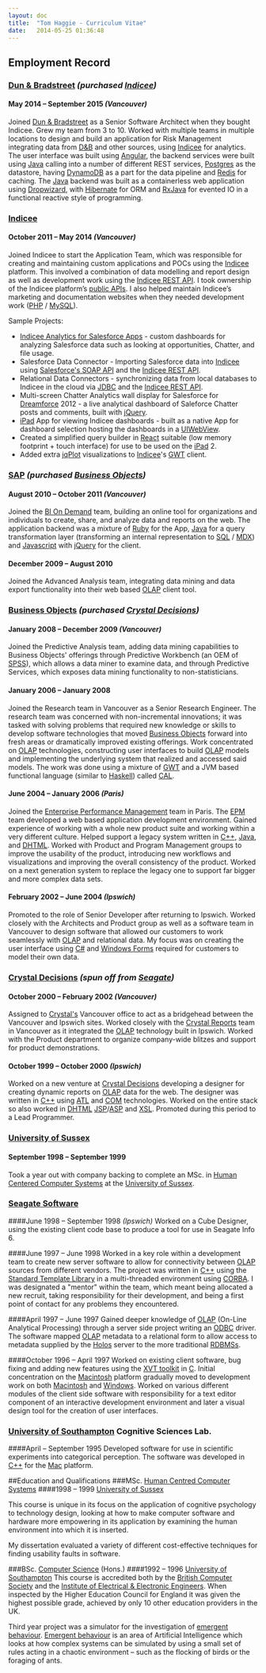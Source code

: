 ```yaml
---
layout: doc
title:  "Tom Haggie - Curriculum Vitae"
date:   2014-05-25 01:36:48
---
```


## Employment Record

### [Dun & Bradstreet][dnb] *(purchased [Indicee][indicee])*
#### May 2014 – September 2015 *(Vancouver)*

Joined [Dun & Bradstreet][dnb] as a Senior Software Architect when they bought Indicee. Grew my team from 3 to 10. Worked with multiple teams in multiple locations to design and build an application for Risk Management integrating data from [D&B][dnb] and other sources, using [Indicee][indicee] for analytics. The user interface was built using [Angular][angular], the backend services were built using [Java][java] calling into a number of different REST services, [Postgres][postgres] as the datastore, having [DynamoDB][dynamo-db] as a part for the data pipeline and [Redis][redis] for caching. The [Java][java] backend was built as a containerless web application using [Dropwizard][dropwizard], with [Hibernate][hibernate] for ORM and [RxJava][rx-java] for evented IO in a functional reactive style of programming. 

### [Indicee][indicee]
#### October 2011 – May 2014 *(Vancouver)*

Joined Indicee to start the Application Team, which was responsible for creating and maintaining custom applications and POCs using the [Indicee][indicee] platform. This involved a combination of data modelling and report design as well as development work using the [Indicee REST API][indicee-api]. I took ownership of the Indicee platform’s [public APIs][indicee-api]. I also helped maintain Indicee’s marketing and documentation websites when they needed development work ([PHP][php] / [MySQL][mysql]).

Sample Projects:

* [Indicee Analytics for Salesforce Apps][ia4c] - custom dashboards for analyzing Salesforce data such as looking at opportunities, Chatter, and file usage.
* Salesforce Data Connector - Importing Salesforce data into [Indicee][indicee] using [Salesforce's SOAP API][salesforce-api] and the [Indicee REST API][indicee-api].
* Relational Data Connectors - synchronizing data from local databases to Indicee in the cloud via [JDBC][jdbc] and the [Indicee REST API][indicee-api].
* Multi-screen Chatter Analytics wall display for Salesforce for [Dreamforce][dreamforce] 2012 - a live analytical dashboard of Saleforce Chatter posts and comments, built with [jQuery][jquery].
* [iPad][ipad] App for viewing Indicee dashboards - built as a native App for dashboard selection hosting the dashboards in a [UIWebView][uiwebview].
* Created a simplified query builder in [React][react] suitable (low memory footprint + touch interface) for use to be used on the [iPad][ipad] 2.
* Added extra [jqPlot][jqPlot] visualizations to [Indicee][indicee]'s [GWT][gwt] client.

### [SAP][sap] *(purchased [Business Objects][bo])*
#### August 2010 – October 2011 *(Vancouver)*
Joined the [BI On Demand][bi-on-demand] team, building an online tool for organizations and individuals to create, share, and analyze data and reports on the web. The application backend was a mixture of [Ruby][ruby] for the App, [Java][java] for a query transformation layer (transforming an internal representation to [SQL][sql] / [MDX][mdx]) and [Javascript][js] with [jQuery][jquery] for the client.

#### December 2009  – August 2010
Joined the Advanced Analysis team, integrating data mining and data export functionality into their web based [OLAP][olap] client tool.

### [Business Objects][bo] *(purchased [Crystal Decisions][crystal])*
#### January 2008 – December 2009 *(Vancouver)*
Joined the Predictive Analysis team, adding data mining capabilities to Business Objects' offerings through Predictive Workbench (an OEM of [SPSS][spss]), which allows a data miner to examine data, and through Predictive Services, which exposes data mining functionality to non-statisticians.

#### January 2006 – January 2008
Joined the Research team in Vancouver as a Senior Research Engineer. The research team was concerned with non-incremental innovations; it was tasked with solving problems that required new knowledge or skills to develop software technologies that moved [Business Objects][bo] forward into fresh areas or dramatically improved existing offerings. Work concentrated on [OLAP][olap] technologies, constructing user interfaces to build [OLAP][olap] models and implementing the underlying system that realized and accessed said models. The work was done using a mixture of [GWT][gwt] and a JVM based functional language (similar to [Haskell][haskell]) called [CAL][cal].

#### June 2004 – January 2006 *(Paris)*
Joined the [Enterprise Performance Management][epm] team in Paris. The [EPM][epm] team developed a web based application development environment. Gained experience of working with a whole new product suite and working within a very different culture. Helped support a legacy system written in [C++][cpp], [Java][java], and [DHTML][dhtml]. Worked with Product and Program Management groups to improve the usability of the product, introducing new workflows and visualizations and improving the overall consistency of the product. Worked on a next generation system to replace the legacy one to support far bigger and more complex data sets.

#### February 2002 – June 2004 *(Ipswich)*
Promoted to the role of Senior Developer after returning to Ipswich. Worked closely with the Architects and Product group as well as a software team in Vancouver to design software that allowed our customers to work seamlessly with [OLAP][olap] and relational data. My focus was on creating the user interface using [C#][cs] and [Windows Forms][wf] required for customers to model their own data. 

### [Crystal Decisions][crystal] *(spun off from [Seagate][seagate])*
#### October 2000 – February 2002 *(Vancouver)*
Assigned to [Crystal's][crystal] Vancouver office to act as a bridgehead between the Vancouver and Ipswich sites. Worked closely with the [Crystal Reports][cr] team in Vancouver as it integrated the [OLAP][olap] technology built in Ipswich. Worked with the Product department to organize company-wide blitzes and support for product demonstrations. 

#### October 1999 – October 2000 *(Ipswich)*
Worked on a new venture at [Crystal Decisions][crystal] developing a designer for creating dynamic reports on [OLAP][olap] data for the web. The designer was written in [C++][cpp] using [ATL][atl] and [COM][com] technologies. Worked on the entire stack so also worked in [DHTML][dhtml] [JSP][jsp]/[ASP][asp] and [XSL][xsl]. Promoted during this period to a Lead Programmer. 

### [University of Sussex][sussex]
#### September 1998 – September 1999
Took a year out with company backing to complete an MSc. in [Human Centered Computer Systems][hccs] at the [University of Sussex][sussex]. 


### [Seagate Software][seagate-software]
####June 1998 – September 1998 *(Ipswich)*
Worked on a Cube Designer, using the existing client code base to produce a tool for use in Seagate Info 6. 

####June 1997 – June 1998
Worked in a key role within a development team to create new server software to allow for connectivity between [OLAP][olap] sources from different vendors. The project was written in [C++][cpp] using the [Standard Template Library][stl] in a multi-threaded environment using [CORBA][corba]. I was designated a "mentor" within the team, which meant being allocated a new recruit, taking responsibility for their development, and being a first point of contact for any problems they encountered. 

####April 1997 – June 1997
Gained deeper knowledge of [OLAP][olap] (On-Line Analytical Processing) through a server side project writing an [ODBC][odbc] driver. The software mapped [OLAP][olap] metadata to a relational form to allow access to metadata supplied by the [Holos][holos] server to the more traditional [RDBMSs][rdms]. 

####October 1996 – April 1997
Worked on existing client software, bug fixing and adding new features using the [XVT toolkit][xvt] in [C][c]. Initial concentration on the [Macintosh][mac] platform gradually moved to development work on both [Macintosh][mac] and [Windows][win]. Worked on various different modules of the client side software with responsibility for a text editor component of an interactive development environment and later a visual design tool for the creation of user interfaces. 

### [University of Southampton][soton] Cognitive Sciences Lab.
####April – September 1995
Developed software for use in scientific experiments into categorical perception. The software was developed in [C++][cpp] for the [Mac][mac] platform. 

##Education and Qualifications
###MSc. [Human Centred Computer Systems][hccs]
####1998 – 1999 [University of Sussex][sussex]

This course is unique in its focus on the application of cognitive psychology to technology design, looking at how to make computer software and hardware more empowering in its application by examining the human environment into which it is inserted. 

My dissertation evaluated a variety of different cost-effective techniques for finding usability faults in software. 

###BSc. [Computer Science][ecs] (Hons.)
####1992 – 1996 [University of Southampton][soton]
This course is accredited both by the [British Computer Society][bcs] and the [Institute of Electrical & Electronic Engineers][ieee]. When inspected by the Higher Education Council for England it was given the highest possible grade, achieved by only 10 other education providers in the UK. 

Third year project was a simulator for the investigation of [emergent behaviour][emergence]. [Emergent behaviour][emergence] is an area of Artificial Intelligence which looks at how complex systems can be simulated by using a small set of rules acting in a chaotic environment – such as the flocking of birds or the foraging of ants. 

[github]: https://github.com/thaggie
[twitter]: https://twitter.com/thaggie
[linkedin]: https://www.linkedin.com/in/thaggie
[stackoverflow]: http://stackoverflow.com/users/8969/tom
[dnb]: http://www.dnb.com
[indicee]: http://www.dnbcloud.com
[angular]: https://angularjs.org
[java]: https://www.java.com
[postgres]: http://www.postgresql.org
[redis]: http://redis.io
[dropwizard]: http://www.dropwizard.io
[hibernate]: http://hibernate.org
[rx-java]: https://github.com/ReactiveX/RxJava
[dynamo-db]: https://aws.amazon.com/dynamodb
[indicee-api]: http://dev.indicee.com
[php]: http://php.net
[mysql]: https://www.mysql.com
[salesforce-api]: https://developer.salesforce.com/docs/atlas.en-us.api.meta/api
[uiwebview]: https://developer.apple.com/library/ios/documentation/UIKit/Reference/UIWebView_Class/index.html
[jqPlot]: http://www.jqplot.com
[ipad]: https://www.apple.com/ipad
[react]: https://facebook.github.io/react
[bi-on-demand]: http://scn.sap.com/community/businessobjects-bi-ondemand
[sql]: https://en.wikipedia.org/wiki/SQL
[mdx]: http://mdxquery.com/
[sap]: http://go.sap.com/index.html
[spss]: http://www-01.ibm.com/software/analytics/spss
[bo]: https://en.wikipedia.org/wiki/BusinessObjects
[olap]: https://en.wikipedia.org/wiki/Online_analytical_processing
[gwt]: http://www.gwtproject.org
[haskell]: https://www.haskell.org
[js]: https://en.wikipedia.org/wiki/JavaScript
[jquery]: https://jquery.com/
[jdbc]: http://www.oracle.com/technetwork/java/javase/jdbc/index.html
[cal]: https://en.wikipedia.org/wiki/Quark_Framework#CAL
[epm]: https://en.wikipedia.org/wiki/Enterprise_performance_management
[cpp]: https://isocpp.org
[dhtml]: https://en.wikipedia.org/wiki/Dynamic_HTML
[cr]: http://www.crystalreports.com
[crystal]: https://en.wikipedia.org/wiki/Crystal_Decisions
[seagate]: http://www.seagate.com
[seagate-software]: https://en.wikipedia.org/wiki/Seagate_Software
[sussex]: http://www.sussex.ac.uk
[hccs]: http://www.sussex.ac.uk/ei/internal/coursesandmodules/informatics/pgcourses/2011/G5502T
[ruby]: https://www.ruby-lang.org
[soton]: http://www.southampton.ac.uk/
[ecs]: http://www.ecs.soton.ac.uk
[mac]: https://en.wikipedia.org/wiki/Macintosh
[jsp]: https://en.wikipedia.org/wiki/JavaServer_Pages
[asp]: https://en.wikipedia.org/wiki/Active_Server_Pages
[stl]: https://en.wikipedia.org/wiki/Standard_Template_Library
[corba]: http://www.corba.org/
[odbc]: https://en.wikipedia.org/wiki/Open_Database_Connectivity
[atl]: https://en.wikipedia.org/wiki/Active_Template_Library
[seagate-analysis]: https://en.wikipedia.org/wiki/Crystal_Analysis
[xsl]: https://en.wikipedia.org/wiki/XSL
[bcs]: https://www.bcs.org/
[ieee]: https://www.ieee.org
[xvt]: https://en.wikipedia.org/wiki/XVT
[c]: https://en.wikipedia.org/wiki/C_(programming_language)
[win]: https://en.wikipedia.org/wiki/Microsoft_Windows
[rdms]: https://en.wikipedia.org/wiki/Relational_database_management_system
[holos]: https://en.wikipedia.org/wiki/Holos
[ia4c]: https://appexchange.salesforce.com/listingDetail?listingId=a0N30000008ZVJzEAO
[dreamforce]: http://dreamforce.com
[com]: https://en.wikipedia.org/wiki/Component_Object_Model
[cs]: https://msdn.microsoft.com/en-us/library/kx37x362.aspx
[wf]: https://en.wikipedia.org/wiki/Windows_Forms]
[emergence]: https://en.wikipedia.org/wiki/Emergence